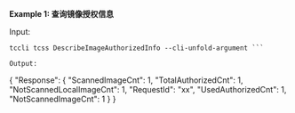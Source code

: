 **Example 1: 查询镜像授权信息**



Input: 

```
tccli tcss DescribeImageAuthorizedInfo --cli-unfold-argument ```

Output: 
```
{
    "Response": {
        "ScannedImageCnt": 1,
        "TotalAuthorizedCnt": 1,
        "NotScannedLocalImageCnt": 1,
        "RequestId": "xx",
        "UsedAuthorizedCnt": 1,
        "NotScannedImageCnt": 1
    }
}
```

